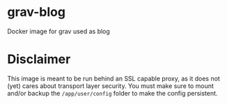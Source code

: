 # grav-blog
Docker image for grav used as blog

# Disclaimer
This image is meant to be run behind an SSL capable proxy, as it does not (yet)
cares about transport layer security. You must make sure to mount and/or backup
the `/app/user/config` folder to make the config persistent.
